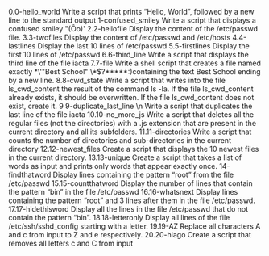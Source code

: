 0.0-hello_world
Write a script that prints “Hello, World”, followed by a new line to the standard output
1-confused_smiley
Write a script that displays a confused smiley "(Ôo)'
2.2-hellofile
Display the content of the /etc/passwd file.
3.3-twofiles
Display the content of /etc/passwd and /etc/hosts
4.4-lastlines
Display the last 10 lines of /etc/passwd
5.5-firstlines
Display the first 10 lines of /etc/passwd
6.6-third_line
Write a script that displays the third line of the file iacta 
7.7-file 
Write a shell script that creates a file named exactly \*\\'"Best School"\'\\*$\?\*\*\*\*\*:)containing the text Best School ending by a new line.
8.8-cwd_state 
Write a script that writes into the file ls_cwd_content the result of the command ls -la. If the file ls_cwd_content already exists, it should be overwritten. If the file ls_cwd_content does not exist, create it.
9 9-duplicate_last_line \n 
Write a script that duplicates the last line of the file iacta
10.10-no_more_js 
Write a script that deletes all the regular files (not the directories) with a .js extension that are present in the current directory and all its subfolders.
11.11-directories 
Write a script that counts the number of directories and sub-directories in the current directory
12.12-newest_files 
Create a script that displays the 10 newest files in the current directory.
13.13-unique Create a script that takes a list of words as input and prints only words that appear exactly once.
14-findthatword 
Display lines containing the pattern “root” from the file /etc/passwd
15.15-countthatword 
Display the number of lines that contain the pattern “bin” in the file /etc/passwd
16.16-whatsnext 
Display lines containing the pattern “root” and 3 lines after them in the file /etc/passwd.
17.17-hidethisword 
Display all the lines in the file /etc/passwd that do not contain the pattern “bin”.
18.18-letteronly 
Display all lines of the file /etc/ssh/sshd_config starting with a letter.
19.19-AZ 
Replace all characters A and c from input to Z and e respectively.
20.20-hiago 
Create a script that removes all letters c and C from input
